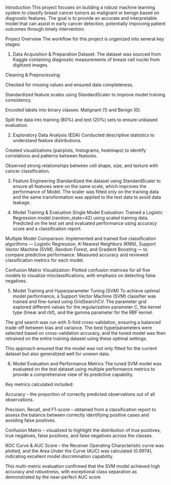 Introduction
This project focuses on building a robust machine learning system to classify breast cancer tumors as malignant or benign based on diagnostic features. The goal is to provide an accurate and interpretable model that can assist in early cancer detection, potentially improving patient outcomes through timely intervention.

Project Overview
The workflow for this project is organized into several key stages:

1. Data Acquisition & Preparation
Dataset: The dataset was sourced from Kaggle containing diagnostic measurements of breast cell nuclei from digitized images.

Cleaning & Preprocessing:

Checked for missing values and ensured data completeness.

Standardized feature scales using StandardScaler to improve model training consistency.

Encoded labels into binary classes: Malignant (1) and Benign (0).

Split the data into training (80%) and test (20%) sets to ensure unbiased evaluation.

2. Exploratory Data Analysis (EDA)
Conducted descriptive statistics to understand feature distributions.

Created visualizations (pairplots, histograms, heatmaps) to identify correlations and patterns between features.

Observed strong relationships between cell shape, size, and texture with cancer classification.

3. Feature Engineering
Standardized the dataset using StandardScaler to ensure all features were on the same scale, which improves the performance of Model. The scaler was fitted only on the training data and the same transformation was applied to the test data to avoid data leakage.

4. Model Training & Evaluation
Single Model Evaluation: Trained a Logistic Regression model (random_state=42) using scaled training data. Predicted on the test set and evaluated performance using accuracy score and a classification report.

Multiple Model Comparison: Implemented and trained five classification algorithms — Logistic Regression, K-Nearest Neighbors (KNN), Support Vector Machine (SVM), Random Forest, and Gradient Boosting — to compare predictive performance. Measured accuracy and reviewed classification metrics for each model.

Confusion Matrix Visualization: Plotted confusion matrices for all five models to visualize misclassifications, with emphasis on detecting false negatives.

5. Model Training and Hyperparameter Tuning (SVM)
To achieve optimal model performance, a Support Vector Machine (SVM) classifier was trained and fine-tuned using GridSearchCV. The parameter grid explored different values for the regularization parameter C, the kernel type (linear and rbf), and the gamma parameter for the RBF kernel.

The grid search was run with 5-fold cross-validation, ensuring a balanced trade-off between bias and variance. The best hyperparameters were selected based on cross-validation accuracy, and the tuned model was then retrained on the entire training dataset using these optimal settings.

This approach ensured that the model was not only fitted for the current dataset but also generalized well for unseen data.

6. Model Evaluation and Performance Metrics
The tuned SVM model was evaluated on the test dataset using multiple performance metrics to provide a comprehensive view of its predictive capability.

Key metrics calculated included:

Accuracy – the proportion of correctly predicted observations out of all observations.

Precision, Recall, and F1-score – obtained from a classification report to assess the balance between correctly identifying positive cases and avoiding false positives.

Confusion Matrix – visualized to highlight the distribution of true positives, true negatives, false positives, and false negatives across the classes.

ROC Curve & AUC Score – the Receiver Operating Characteristic curve was plotted, and the Area Under the Curve (AUC) was calculated (0.9974), indicating excellent model discrimination capability.

This multi-metric evaluation confirmed that the SVM model achieved high accuracy and robustness, with exceptional class separation as demonstrated by the near-perfect AUC score
